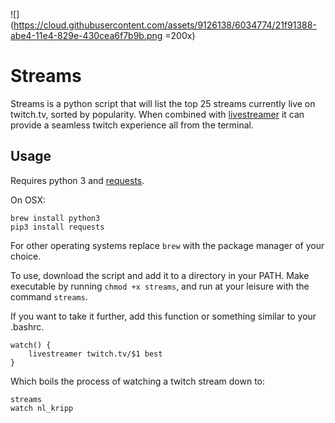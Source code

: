 
![](https://cloud.githubusercontent.com/assets/9126138/6034774/21f91388-abe4-11e4-829e-430cea6f7b9b.png =200x)

# Streams

Streams is a python script that will list the top 25 streams currently live on twitch.tv, sorted by popularity. When combined with [livestreamer](https://github.com/chrippa/livestreamer) it can provide a seamless twitch experience all from the terminal. 

## Usage

Requires python 3 and [requests](http://docs.python-requests.org/en/latest/).

On OSX:

```
brew install python3
pip3 install requests
```

For other operating systems replace `brew` with the package manager of your choice.

To use, download the script and add it to a directory in your PATH. Make executable by running `chmod +x streams`, and run at your leisure with the command `streams`.

If you want to take it further, add this function or something similar to your .bashrc.

```
watch() {
    livestreamer twitch.tv/$1 best
}
```

Which boils the process of watching a twitch stream down to:

```
streams
watch nl_kripp
```
